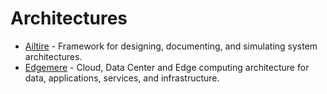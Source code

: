 # Architectures
* [Ailtire](ailtire) - Framework for designing, documenting, and simulating system architectures.
* [Edgemere](edgemere) - Cloud, Data Center and Edge computing architecture for data, applications, services, and infrastructure.
